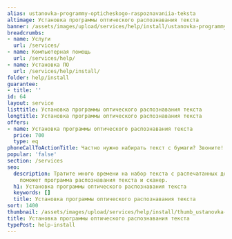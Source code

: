 ```yaml
---
alias: ustanovka-programmy-opticheskogo-raspoznavaniia-teksta
altimage: Установка программы оптического распознавания текста
banner: /assets/images/upload/services/help/install/ustanovka-programmy-opticheskogo-raspoznavaniia-teksta.jpg
breadcrumbs:
- name: Услуги
  url: /services/
- name: Компьютерная помощь
  url: /services/help/
- name: Установка ПО
  url: /services/help/install/
folder: help/install
guarantee:
- title: ''
id: 64
layout: service
listtitle: Установка программы оптического распознавания текста
longtitle: Установка программы оптического распознавания текста
offers:
- name: Установка программы оптического распознавания текста
  price: 700
  type: eq
phoneCallToActionTitle: Частно нужно набирать текст с бумаги? Звоните!
popular: 'false'
section: /services
seo:
  description: Тратите много времени на набор текста с распечатанных документов? Вам
    поможет программа распознавания текста и сканер.
  h1: Установка программы оптического распознавания текста
  keywords: []
  title: Установка программы оптического распознавания текста
sort: 1400
thumbnail: /assets/images/upload/services/help/install/thumb_ustanovka-programmy-opticheskogo-raspoznavaniia-teksta.jpg
title: Установка программы оптического распознавания текста
typePost: help-install
---
```

